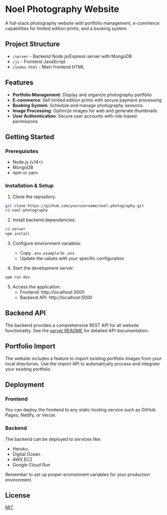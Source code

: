 # Noel Photography Website

A full-stack photography website with portfolio management, e-commerce capabilities for limited edition prints, and a booking system.

## Project Structure

- `/server` - Backend Node.js/Express server with MongoDB
- `/js` - Frontend JavaScript
- `/index.html` - Main frontend HTML

## Features

- **Portfolio Management**: Display and organize photography portfolio
- **E-commerce**: Sell limited edition prints with secure payment processing
- **Booking System**: Schedule and manage photography sessions
- **Image Processing**: Optimize images for web and generate thumbnails
- **User Authentication**: Secure user accounts with role-based permissions

## Getting Started

### Prerequisites

- Node.js (v14+)
- MongoDB
- npm or yarn

### Installation & Setup

1. Clone the repository:
```bash
git clone https://github.com/yourusername/noel-photography.git
cd noel-photography
```

2. Install backend dependencies:
```bash
cd server
npm install
```

3. Configure environment variables:
   - Copy `.env.example` to `.env`
   - Update the values with your specific configuration

4. Start the development server:
```bash
npm run dev
```

5. Access the application:
   - Frontend: http://localhost:3000
   - Backend API: http://localhost:5000

## Backend API

The backend provides a comprehensive REST API for all website functionality. See the [server README](server/README.md) for detailed API documentation.

## Portfolio Import

The website includes a feature to import existing portfolio images from your local directories. Use the import API to automatically process and integrate your existing portfolio.

## Deployment

### Frontend

You can deploy the frontend to any static hosting service such as GitHub Pages, Netlify, or Vercel.

### Backend

The backend can be deployed to services like:
- Heroku
- Digital Ocean
- AWS EC2
- Google Cloud Run

Remember to set up proper environment variables for your production environment.

## License

[MIT](LICENSE)
